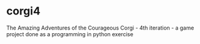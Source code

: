 # corgi4
The Amazing Adventures of the Courageous Corgi - 4th iteration - a game project done as a programming in python exercise
